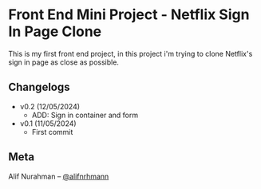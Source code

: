 # Front End Mini Project - Netflix Sign In Page Clone

This is my first front end project, in this project i'm trying to clone Netflix's sign in page as close as possible.

## Changelogs

-  v0.2 (12/05/2024)
   -  ADD: Sign in container and form
-  v0.1 (11/05/2024)
   -  First commit

## Meta

Alif Nurahman – [@alifnrhmann](https://instagram.com/alifnrhmann)
